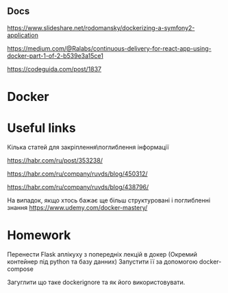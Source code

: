 ## Docs 
https://www.slideshare.net/rodomansky/dockerizing-a-symfony2-application

https://medium.com/@Ralabs/continuous-delivery-for-react-app-using-docker-part-1-of-2-b539e3a15ce1

https://codeguida.com/post/1837

# Docker 

# Useful links

Кілька статей для закріплення\поглиблення інформації

https://habr.com/ru/post/353238/

https://habr.com/ru/company/ruvds/blog/450312/

https://habr.com/ru/company/ruvds/blog/438796/

На випадок, якщо хтось бажає ще більш структуровані і поглибленні знання 
https://www.udemy.com/docker-mastery/

# Homework 

  Перенести Flask аплікуху з попередніх лекцій в докер (Окремий контейнер під python та базу данних)
  Запустити її за допомогою docker-compose
  
  
  Загуглити що таке dockerignore та як його використовувати. 
